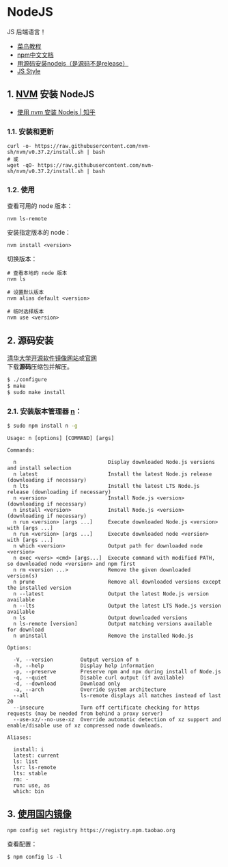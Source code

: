 # NodeJS

JS 后端语言！

- [菜鸟教程](https://www.runoob.com/nodejs/nodejs-tutorial.html)
- [npm中文文档](https://www.npmjs.com.cn/)
- [用源码安装nodejs（是源码不是release）](https://www.cnblogs.com/shengtaiyuan/p/10164823.html)
- [JS Style](https://github.com/airbnb/javascript)

## 1. [NVM](https://github.com/nvm-sh/nvm) 安装 NodeJS

- [使用 nvm 安装 Nodejs | 知乎](https://zhuanlan.zhihu.com/p/47977487)

### 1.1. 安装和更新

```
curl -o- https://raw.githubusercontent.com/nvm-sh/nvm/v0.37.2/install.sh | bash
# 或
wget -qO- https://raw.githubusercontent.com/nvm-sh/nvm/v0.37.2/install.sh | bash
```

### 1.2. 使用

查看可用的 node 版本：

```
nvm ls-remote
```

安装指定版本的 node：

```
nvm install <version>
```

切换版本：

```
# 查看本地的 node 版本
nvm ls

# 设置默认版本
nvm alias default <version>

# 临时选择版本
nvm use <version>
```

## 2. 源码安装

[清华大学开源软件镜像网站](https://mirrors.tuna.tsinghua.edu.cn/)或[官网](https://nodejs.org/en/download/)  
下载**源码**压缩包并解压。  

```sh
$ ./configure
$ make
$ sudo make install
```

### 2.1. 安装版本管理器 [n](https://github.com/tj/n)：

```sh
$ sudo npm install n -g
```

```
Usage: n [options] [COMMAND] [args]

Commands:

  n                              Display downloaded Node.js versions and install selection
  n latest                       Install the latest Node.js release (downloading if necessary)
  n lts                          Install the latest LTS Node.js release (downloading if necessary)
  n <version>                    Install Node.js <version> (downloading if necessary)
  n install <version>            Install Node.js <version> (downloading if necessary)
  n run <version> [args ...]     Execute downloaded Node.js <version> with [args ...]
  n run <version> [args ...]     Execute downloaded node <version> with [args ...]
  n which <version>              Output path for downloaded node <version>
  n exec <vers> <cmd> [args...]  Execute command with modified PATH, so downloaded node <version> and npm first
  n rm <version ...>             Remove the given downloaded version(s)
  n prune                        Remove all downloaded versions except the installed version
  n --latest                     Output the latest Node.js version available
  n --lts                        Output the latest LTS Node.js version available
  n ls                           Output downloaded versions
  n ls-remote [version]          Output matching versions available for download
  n uninstall                    Remove the installed Node.js

Options:

  -V, --version         Output version of n
  -h, --help            Display help information
  -p, --preserve        Preserve npm and npx during install of Node.js
  -q, --quiet           Disable curl output (if available)
  -d, --download        Download only
  -a, --arch            Override system architecture
  --all                 ls-remote displays all matches instead of last 20
  --insecure            Turn off certificate checking for https requests (may be needed from behind a proxy server)
  --use-xz/--no-use-xz  Override automatic detection of xz support and enable/disable use of xz compressed node downloads.

Aliases:

  install: i
  latest: current
  ls: list
  lsr: ls-remote
  lts: stable
  rm: -
  run: use, as
  which: bin
```
## 3. [使用国内镜像](https://blog.csdn.net/qq_39207948/article/details/79449633)

```
npm config set registry https://registry.npm.taobao.org
```

查看配置：

```
$ npm config ls -l
```
